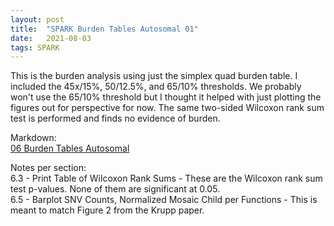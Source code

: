 ```yaml
---
layout: post
title:  "SPARK Burden Tables Autosomal 01"
date:   2021-08-03
tags: SPARK
---
```


This is the burden analysis using just the simplex quad burden table. I included the 45x/15%, 50/12.5%, and 65/10% thresholds. We probably won't use the 65/10% threshold but I thought it helped with just plotting the figures out for perspective for now. The same two-sided Wilcoxon rank sum test is performed and finds no evidence of burden.

Markdown:
<br>[06 Burden Tables Autosomal](https://www.dropbox.com/s/5l34qb95m88tuvt/06_burden_autosomal_01.html?dl=0)

Notes per section:
<br>6.3 - Print Table of Wilcoxon Rank Sums - These are the Wilcoxon rank sum test p-values. None of them are significant at 0.05.
<br>6.5 - Barplot SNV Counts, Normalized Mosaic Child per Functions - This is meant to match Figure 2 from the Krupp paper.
